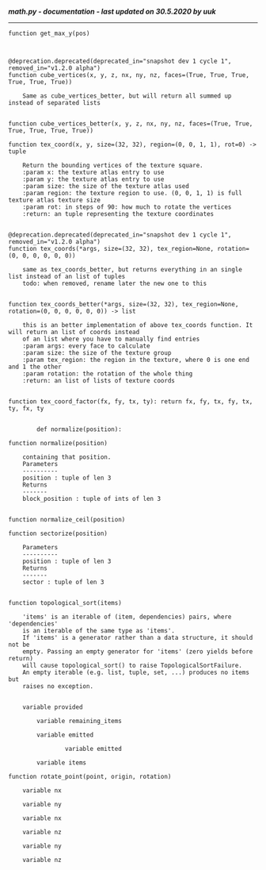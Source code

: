***math.py - documentation - last updated on 30.5.2020 by uuk***
___

    function get_max_y(pos)
        


    @deprecation.deprecated(deprecated_in="snapshot dev 1 cycle 1", removed_in="v1.2.0 alpha")
    function cube_vertices(x, y, z, nx, ny, nz, faces=(True, True, True, True, True, True))
        
        Same as cube_vertices_better, but will return all summed up instead of separated lists


    function cube_vertices_better(x, y, z, nx, ny, nz, faces=(True, True, True, True, True, True))

    function tex_coord(x, y, size=(32, 32), region=(0, 0, 1, 1), rot=0) -> tuple
        
        Return the bounding vertices of the texture square.
        :param x: the texture atlas entry to use
        :param y: the texture atlas entry to use
        :param size: the size of the texture atlas used
        :param region: the texture region to use. (0, 0, 1, 1) is full texture atlas texture size
        :param rot: in steps of 90: how much to rotate the vertices
        :return: an tuple representing the texture coordinates


    @deprecation.deprecated(deprecated_in="snapshot dev 1 cycle 1", removed_in="v1.2.0 alpha")
    function tex_coords(*args, size=(32, 32), tex_region=None, rotation=(0, 0, 0, 0, 0, 0))
        
        same as tex_coords_better, but returns everything in an single list instead of an list of tuples
        todo: when removed, rename later the new one to this


    function tex_coords_better(*args, size=(32, 32), tex_region=None, rotation=(0, 0, 0, 0, 0, 0)) -> list
        
        this is an better implementation of above tex_coords function. It will return an list of coords instead
        of an list where you have to manually find entries
        :param args: every face to calculate
        :param size: the size of the texture group
        :param tex_region: the region in the texture, where 0 is one end and 1 the other
        :param rotation: the rotation of the whole thing
        :return: an list of lists of texture coords


    function tex_coord_factor(fx, fy, tx, ty): return fx, fy, tx, fy, tx, ty, fx, ty
            
            
            def normalize(position):

    function normalize(position)
        
        containing that position.
        Parameters
        ----------
        position : tuple of len 3
        Returns
        -------
        block_position : tuple of ints of len 3


    function normalize_ceil(position)

    function sectorize(position)
        
        Parameters
        ----------
        position : tuple of len 3
        Returns
        -------
        sector : tuple of len 3


    function topological_sort(items)
        
        'items' is an iterable of (item, dependencies) pairs, where 'dependencies'
        is an iterable of the same type as 'items'.
        If 'items' is a generator rather than a data structure, it should not be
        empty. Passing an empty generator for 'items' (zero yields before return)
        will cause topological_sort() to raise TopologicalSortFailure.
        An empty iterable (e.g. list, tuple, set, ...) produces no items but
        raises no exception.


        variable provided

            variable remaining_items

            variable emitted

                    variable emitted

            variable items

    function rotate_point(point, origin, rotation)

        variable nx

        variable ny

        variable nx

        variable nz

        variable ny

        variable nz